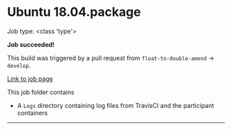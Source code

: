 # Ubuntu 18.04.package

Job type: <class 'type'>



**Job succeeded!**



This build was triggered by a pull request from `float-to-double-amend` → `develop`.



[Link to job page]({[job_link]})


This job folder contains
- A `Logs` directory containing log files from TravisCI and the participant containers


---

